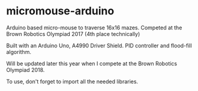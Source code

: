 # micromouse-arduino
Arduino based micro-mouse to traverse 16x16 mazes. Competed at the Brown Robotics Olympiad 2017 (4th place technically)

Built with an Arduino Uno, A4990 Driver Shield. PID controller and flood-fill algorithm. 

Will be updated later this year when I compete at the Brown Robotics Olympiad 2018. 

To use, don't forget to import all the needed libraries. 
